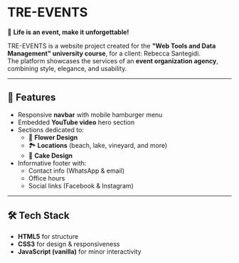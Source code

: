 # TRE-EVENTS

🎉 **Life is an event, make it unforgettable!**

TRE-EVENTS is a website project created for the **"Web Tools and Data Management" university course**, for a client: Rebecca Santegidi.  
The platform showcases the services of an **event organization agency**, combining style, elegance, and usability.  

---

## 🌟 Features
- Responsive **navbar** with mobile hamburger menu
- Embedded **YouTube video** hero section
- Sections dedicated to:
  - 🌸 **Flower Design**
  - 🏞️ **Locations** (beach, lake, vineyard, and more)
  - 🍰 **Cake Design**
- Informative footer with:
  - Contact info (WhatsApp & email)  
  - Office hours  
  - Social links (Facebook & Instagram)  
  
---

## 🛠️ Tech Stack
- **HTML5** for structure  
- **CSS3** for design & responsiveness  
- **JavaScript (vanilla)** for minor interactivity  
